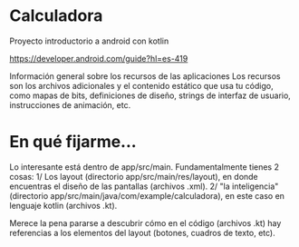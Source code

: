 # Calculadora
Proyecto introductorio a android con kotlin

https://developer.android.com/guide?hl=es-419

Información general sobre los recursos de las aplicaciones
Los recursos son los archivos adicionales y el contenido estático que usa tu código, como mapas de bits, definiciones de diseño, strings de interfaz de usuario, instrucciones de animación, etc.

# En qué fijarme...
Lo interesante está dentro de app/src/main. 
Fundamentalmente tienes 2 cosas:
1/ Los layout (directorio app/src/main/res/layout), en donde encuentras el diseño de las pantallas (archivos .xml). 
2/ "la inteligencia" (directorio app/src/main/java/com/example/calculadora), en este caso en lenguaje kotlin (archivos .kt).

Merece la pena pararse a descubrir cómo en el código (archivos .kt) hay referencias a los elementos del layout (botones, cuadros de texto, etc).

